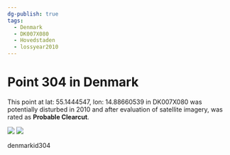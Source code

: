 ```yaml
---
dg-publish: true
tags:
  - Denmark
  - DK007X080
  - Hovedstaden
  - lossyear2010
---
```


# Point 304 in Denmark

This point at lat: 55.1444547, lon: 14.88660539 in DK007X080 was potentially disturbed in 2010 and after evaluation of satellite imagery, was rated as **Probable Clearcut**.

<div class='juxtapose' data-showcredits='false'>
<img src='https://baserow-backend-production20240528124524339000000001.s3.amazonaws.com/user_files/fU9V9PAco1wKtr5klk6TZxy3nyuwEQ5y_4b708ba6a2ce891f2b432927c07a175fcc306996b8ea0c745bd59d09b7c732b5.png' data-label='July 2005' />
<img src='https://baserow-backend-production20240528124524339000000001.s3.amazonaws.com/user_files/6xUe0adlszCJDojnLesdUXedZAG0XiVe_5803f6596031cb893b7cb66523e37a278eaa73dbb7ae210ec00bf83be03ac0cb.png' data-label='June 2013' />
</div>

denmarkid304